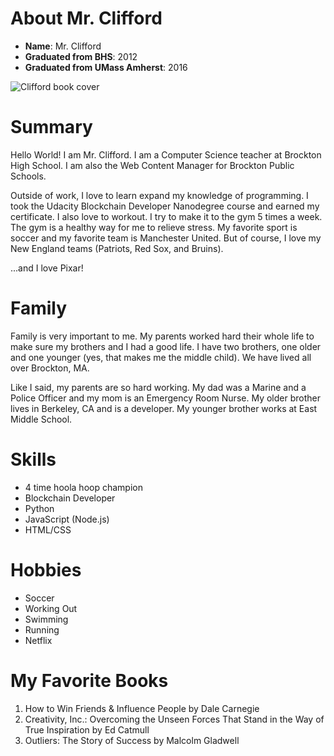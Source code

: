 # About Mr. Clifford

* **Name**: Mr. Clifford
* **Graduated from BHS**: 2012
* **Graduated from UMass Amherst**: 2016

![Clifford book cover](https://prodimage.images-bn.com/pimages/9780545215787_p0_v2_s550x406.jpg)
# Summary

Hello World! I am Mr. Clifford. I am a Computer Science teacher at Brockton High School. I am also the Web Content Manager for Brockton Public Schools.

Outside of work, I love to learn expand my knowledge of programming. I took the Udacity Blockchain Developer Nanodegree course and earned my certificate. I also love to workout. I try to make it to the gym 5 times a week. The gym is a healthy way for me to relieve stress. My favorite sport is soccer and my favorite team is Manchester United. But of course, I love my New England teams (Patriots, Red Sox, and Bruins).

...and I love Pixar!

# Family

Family is very important to me. My parents worked hard their whole life to make sure my brothers and I had a good life. I have two brothers, one older and one younger (yes, that makes me the middle child). We have lived all over Brockton, MA.

Like I said, my parents are so hard working. My dad was a Marine and a Police Officer and my mom is an Emergency Room Nurse. My older brother lives in Berkeley, CA and is a developer. My younger brother works at East Middle School.

# Skills

* 4 time hoola hoop champion
* Blockchain Developer
* Python
* JavaScript (Node.js)
* HTML/CSS

# Hobbies

* Soccer
* Working Out
* Swimming
* Running
* Netflix

# My Favorite Books

1. How to Win Friends & Influence People by Dale Carnegie
1. Creativity, Inc.: Overcoming the Unseen Forces That Stand in the Way of True Inspiration by Ed Catmull
1. Outliers: The Story of Success by Malcolm Gladwell